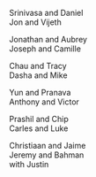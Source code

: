 Srinivasa and Daniel  
Jon and Vijeth  

Jonathan and Aubrey  
Joseph and Camille  

Chau and Tracy  
Dasha and Mike  

Yun and Pranava  
Anthony and Victor  

Prashil and Chip  
Carles and Luke  

Christiaan and Jaime  
Jeremy and Bahman  
 with Justin  
  
